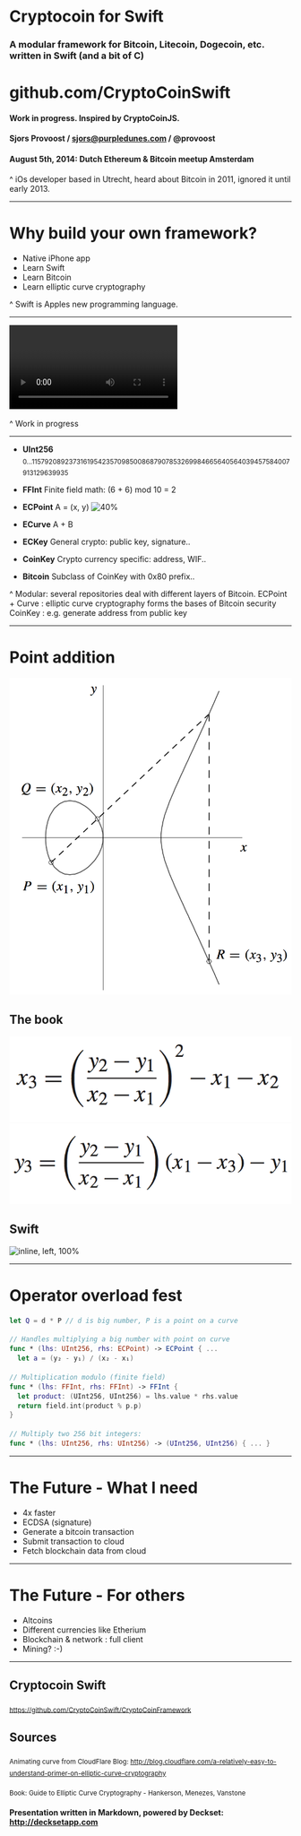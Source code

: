 <!-- Theme: "Olive Green" Color: white -->
# Cryptocoin for Swift
### A modular framework for Bitcoin, Litecoin, Dogecoin, etc. written in Swift (and a bit of C) 



# github.com/CryptoCoinSwift

#### Work in progress. Inspired by CryptoCoinJS. 
#### Sjors Provoost  / sjors@purpledunes.com / @provoost
#### August 5th, 2014: Dutch Ethereum & Bitcoin meetup Amsterdam

^ iOs developer based in Utrecht, heard about Bitcoin in 2011, ignored it until early 2013.

---
# Why build your own framework?
* Native iPhone app
* Learn Swift
* Learn Bitcoin
* Learn elliptic curve cryptography

^ Swift is Apples new programming language.

---
![](CryptoCoinSwiftDemo.mp4)

^ Work in progress

---
- **UInt256** <sub>0...115792089237316195423570985008687907853269984665640564039457584007913129639935</sub>

- **FFInt** Finite field math: (6 + 6) mod 10 = 2

- **ECPoint** A = (x, y) 
![40%](http://blog.cloudflare.com/static/images/image02.gif)

- **ECurve** A + B

- **ECKey** General crypto: public key, signature..

- **CoinKey** Crypto currency specific: address, WIF..

- **Bitcoin** Subclass of CoinKey with 0x80 prefix..

<!-- - **RIPEMD-Swift, etc** Tools -->

^ Modular: several repositories deal with different layers of Bitcoin. 
ECPoint + Curve : elliptic curve cryptography forms the bases of Bitcoin security
CoinKey : e.g. generate address from public key

---
# Point addition

![left, 140%](addition-schematic.png)

## The book
![inline, left, 40%](addition-book-top.png)
![inline, left, 40%](addition-book-bottom.png)

## Swift
<!-- ```swift
let a = (y₂ - y₁) / (x₂ - x₁)
let x₃ = a ^^ 2 - x₁ - x₂
let y₃ = a * (x₁ - x₃) - y₁
``` Unicode not showing correctly -->
![inline, left, 100%](addition-swift.png)

<!-- ---
# Swift - Hashing example (RIPEMD-160)
## The paper
![inline, left, 100%](RIPEMD-left-paper.png)

## Swift
![inline, left, 100%](RIPEMD-left-Swift.png) -->

---
# Operator overload fest
```swift
let Q = d * P // d is big number, P is a point on a curve

// Handles multiplying a big number with point on curve
func * (lhs: UInt256, rhs: ECPoint) -> ECPoint { ...
  let a = (y₂ - y₁) / (x₂ - x₁)

// Multiplication modulo (finite field)
func * (lhs: FFInt, rhs: FFInt) -> FFInt {
  let product: (UInt256, UInt256) = lhs.value * rhs.value      
  return field.int(product % p.p)
}

// Multiply two 256 bit integers:
func * (lhs: UInt256, rhs: UInt256) -> (UInt256, UInt256) { ... }
```




---
# The Future - What I need
* 4x faster
* ECDSA (signature)
* Generate a bitcoin transaction
* Submit transaction to cloud
* Fetch blockchain data from cloud

---

# The Future - For others
* Altcoins
* Different currencies like Etherium
* Blockchain & network : full client
* Mining? :-)

---
## Cryptocoin Swift
<sub>https://github.com/CryptoCoinSwift/CryptoCoinFramework</sub>

## Sources

<sub>Animating curve from CloudFlare Blog:
http://blog.cloudflare.com/a-relatively-easy-to-understand-primer-on-elliptic-curve-cryptography</sub>

<sub>Book: Guide to Elliptic Curve Cryptography - Hankerson, Menezes, Vanstone</sub>

#### Presentation written in Markdown, powered by Deckset: http://decksetapp.com

